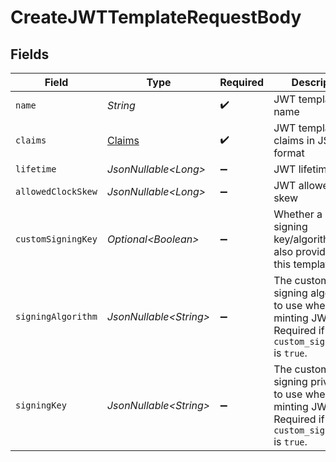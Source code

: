 # CreateJWTTemplateRequestBody


## Fields

| Field                                                                                                | Type                                                                                                 | Required                                                                                             | Description                                                                                          |
| ---------------------------------------------------------------------------------------------------- | ---------------------------------------------------------------------------------------------------- | ---------------------------------------------------------------------------------------------------- | ---------------------------------------------------------------------------------------------------- |
| `name`                                                                                               | *String*                                                                                             | :heavy_check_mark:                                                                                   | JWT template name                                                                                    |
| `claims`                                                                                             | [Claims](../../models/operations/Claims.md)                                                          | :heavy_check_mark:                                                                                   | JWT template claims in JSON format                                                                   |
| `lifetime`                                                                                           | *JsonNullable\<Long>*                                                                                | :heavy_minus_sign:                                                                                   | JWT lifetime                                                                                         |
| `allowedClockSkew`                                                                                   | *JsonNullable\<Long>*                                                                                | :heavy_minus_sign:                                                                                   | JWT allowed clock skew                                                                               |
| `customSigningKey`                                                                                   | *Optional\<Boolean>*                                                                                 | :heavy_minus_sign:                                                                                   | Whether a custom signing key/algorithm is also provided for this template                            |
| `signingAlgorithm`                                                                                   | *JsonNullable\<String>*                                                                              | :heavy_minus_sign:                                                                                   | The custom signing algorithm to use when minting JWTs. Required if `custom_signing_key` is `true`.   |
| `signingKey`                                                                                         | *JsonNullable\<String>*                                                                              | :heavy_minus_sign:                                                                                   | The custom signing private key to use when minting JWTs. Required if `custom_signing_key` is `true`. |